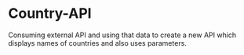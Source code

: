 # Country-API
 Consuming external API and using that data to create a new API which displays names of countries and also uses parameters.
